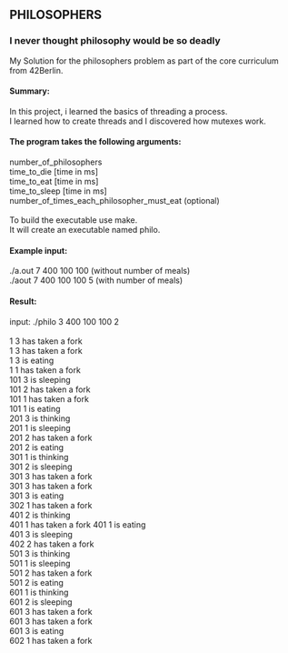 ## PHILOSOPHERS
### I never thought philosophy would be so deadly

My Solution for the philosophers problem as part of the core curriculum from 42Berlin.

#### Summary:<br>
In this project, i learned the basics of threading a process.<br>
I learned how to create threads and I discovered how mutexes work.

#### The program takes the following arguments:<br>
number_of_philosophers<br>
time_to_die [time in ms]<br>
time_to_eat [time in ms]<br>
time_to_sleep [time in ms]<br>
number_of_times_each_philosopher_must_eat (optional)<br>
<br>
To build the executable use make.<br>
It will create an executable named philo.<br>

#### Example input:<br>
./a.out 7 400 100 100 (without number of meals)<br>
./aout 7 400 100 100 5 (with number of meals)<br>

#### Result:
input: ./philo 3 400 100 100 2<br>
<br>
1 3 has taken a fork<br>
1 3 has taken a fork<br>
1 3 is eating<br>
1 1 has taken a fork<br>
101 3 is sleeping<br>
101 2 has taken a fork<br>
101 1 has taken a fork<br>
101 1 is eating<br>
201 3 is thinking<br>
201 1 is sleeping<br>
201 2 has taken a fork<br>
201 2 is eating<br>
301 1 is thinking<br>
301 2 is sleeping<br>
301 3 has taken a fork<br>
301 3 has taken a fork<br>
301 3 is eating<br>
302 1 has taken a fork<br>
401 2 is thinking<br>
401 1 has taken a fork
401 1 is eating<br>
401 3 is sleeping<br>
402 2 has taken a fork<br>
501 3 is thinking<br>
501 1 is sleeping<br>
501 2 has taken a fork<br>
501 2 is eating<br>
601 1 is thinking<br>
601 2 is sleeping<br>
601 3 has taken a fork<br>
601 3 has taken a fork<br>
601 3 is eating<br>
602 1 has taken a fork<br>
